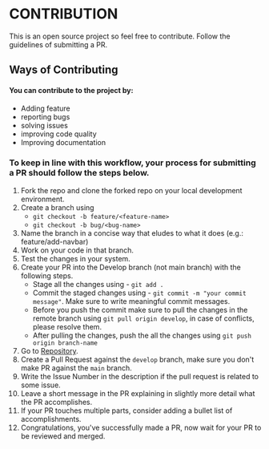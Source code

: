 # CONTRIBUTION

This is an open source project so feel free to contribute. Follow the guidelines of submitting a PR.

## Ways of Contributing

#### You can contribute to the project by:
* Adding feature
* reporting bugs
* solving issues
* improving code quality
* Improving documentation

### To keep in line with this workflow, your process for submitting a PR should follow the steps below.

1. Fork the repo and clone the forked repo on your local development environment.
1. Create a branch using
    * `git checkout -b feature/<feature-name>`
    * `git checkout -b bug/<bug-name>`
1. Name the branch in a concise way that eludes to what it does (e.g.: feature/add-navbar)
1. Work on your code in that branch.
1. Test the changes in your system.
1. Create your PR into the Develop branch (not main branch) with the following steps.
    * Stage all the changes using - `git add .`
    * Commit the staged changes using - `git commit -m "your commit message"`. Make sure to write meaningful commit messages.
    * Before you push the commit make sure to pull the changes in the remote branch using `git pull origin develop`, in case of conflicts, please resolve them.
    * After pulling the changes, push the all the changes using `git push origin branch-name`
1. Go to [Repository](https://github.com/DSC-UOE-Open-Source/DSC-UOE-Website).
1. Create a Pull Request against the `develop` branch, make sure you don't make PR against the `main` branch.
1. Write the Issue Number in the description if the pull request is related to some issue.
1. Leave a short message in the PR explaining in slightly more detail what the PR accomplishes.
1. If your PR touches multiple parts, consider adding a bullet list of accomplishments.
1. Congratulations, you've successfully made a PR, now wait for your PR to be reviewed and merged.